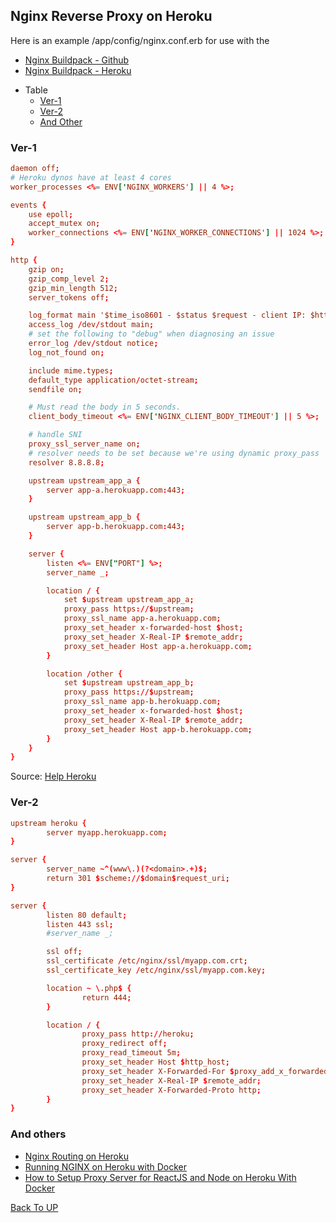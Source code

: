 ## Nginx Reverse Proxy on Heroku

Here is an example /app/config/nginx.conf.erb for use with the

- [Nginx Buildpack - Github](https://github.com/heroku/heroku-buildpack-nginx)
- [Nginx Buildpack - Heroku](https://elements.heroku.com/buildpacks/heroku/heroku-buildpack-nginx)

* Table
  - [Ver-1](#ver-1)
  - [Ver-2](#ver-2)
  - [And Other](#and-others)

### Ver-1

```conf
daemon off;
# Heroku dynos have at least 4 cores
worker_processes <%= ENV['NGINX_WORKERS'] || 4 %>;

events {
    use epoll;
    accept_mutex on;
    worker_connections <%= ENV['NGINX_WORKER_CONNECTIONS'] || 1024 %>;
}

http {
    gzip on;
    gzip_comp_level 2;
    gzip_min_length 512;
    server_tokens off;

    log_format main '$time_iso8601 - $status $request - client IP: $http_x_forwarded_for - to $upstream_addr - upstream status: $upstream_status, upstream_response_time $upstream_response_time, request_time $request_time';
    access_log /dev/stdout main;
    # set the following to "debug" when diagnosing an issue
    error_log /dev/stdout notice;
    log_not_found on;

    include mime.types;
    default_type application/octet-stream;
    sendfile on;

    # Must read the body in 5 seconds.
    client_body_timeout <%= ENV['NGINX_CLIENT_BODY_TIMEOUT'] || 5 %>;

    # handle SNI
    proxy_ssl_server_name on;
    # resolver needs to be set because we're using dynamic proxy_pass
    resolver 8.8.8.8;

    upstream upstream_app_a {
        server app-a.herokuapp.com:443;
    }

    upstream upstream_app_b {
        server app-b.herokuapp.com:443;
    }

    server {
        listen <%= ENV["PORT"] %>;
        server_name _;

        location / {
            set $upstream upstream_app_a;
            proxy_pass https://$upstream;
            proxy_ssl_name app-a.herokuapp.com;
            proxy_set_header x-forwarded-host $host;
            proxy_set_header X-Real-IP $remote_addr;
            proxy_set_header Host app-a.herokuapp.com;
        }

        location /other {
            set $upstream upstream_app_b;
            proxy_pass https://$upstream;
            proxy_ssl_name app-b.herokuapp.com;
            proxy_set_header x-forwarded-host $host;
            proxy_set_header X-Real-IP $remote_addr;
            proxy_set_header Host app-b.herokuapp.com;
        }
    }
}
```

Source: [Help Heroku](https://help.heroku.com/YTWRHLVH/how-do-i-make-my-nginx-proxy-connect-to-a-heroku-app-behind-heroku-ssl)

### Ver-2

```conf
upstream heroku {
        server myapp.herokuapp.com;
}

server {
        server_name ~^(www\.)(?<domain>.+)$;
        return 301 $scheme://$domain$request_uri;
}

server {
        listen 80 default;
        listen 443 ssl;
        #server_name _;

        ssl off;
        ssl_certificate /etc/nginx/ssl/myapp.com.crt;
        ssl_certificate_key /etc/nginx/ssl/myapp.com.key;

        location ~ \.php$ {
                return 444;
        }

        location / {
                proxy_pass http://heroku;
                proxy_redirect off;
                proxy_read_timeout 5m;
                proxy_set_header Host $http_host;
                proxy_set_header X-Forwarded-For $proxy_add_x_forwarded_for;
                proxy_set_header X-Real-IP $remote_addr;
                proxy_set_header X-Forwarded-Proto http;
        }
}
```

### And others

- [Nginx Routing on Heroku](https://greg.nokes.name/2020/02/27/nginx-routing-on-heroku/)
- [Running NGINX on Heroku with Docker](https://ntotten.com/2018/07/22/nginx-on-heroku/)
- [How to Setup Proxy Server for ReactJS and Node on Heroku With Docker](https://valtterilaine.medium.com/how-to-setup-proxy-server-for-reactjs-and-node-on-heroku-with-docker-689e367059d9)

[Back To UP](#nginx-reverse-proxy-on-heroku)
